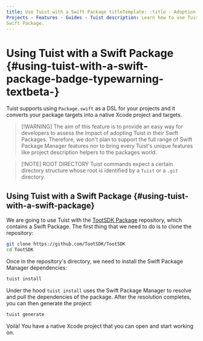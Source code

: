 ```yaml
---
title: Use Tuist with a Swift Package titleTemplate: :title · Adoption ·
Projects · Features · Guides · Tuist description: Learn how to use Tuist with a
Swift Package.
---
```


# Using Tuist with a Swift Package <Badge type="warning" text="beta" /> {#using-tuist-with-a-swift-package-badge-typewarning-textbeta-}

Tuist supports using `Package.swift` as a DSL for your projects and it converts
your package targets into a native Xcode project and targets.

> [!WARNING] The aim of this feature is to provide an easy way for developers to
> assess the impact of adopting Tuist in their Swift Packages. Therefore, we
> don't plan to support the full range of Swift Package Manager features nor to
> bring every Tuist's unique features like
> <LocalizedLink href="/guides/features/projects/code-sharing">project
> description helpers</LocalizedLink> to the packages world.

> [!NOTE] ROOT DIRECTORY Tuist commands expect a certain
> <LocalizedLink href="/guides/features/projects/directory-structure#standard-tuist-projects">directory
> structure</LocalizedLink> whose root is identified by a `Tuist` or a `.git`
> directory.

## Using Tuist with a Swift Package {#using-tuist-with-a-swift-package}

We are going to use Tuist with the [TootSDK
Package](https://github.com/TootSDK/TootSDK) repository, which contains a Swift
Package. The first thing that we need to do is to clone the repository:

```bash
git clone https://github.com/TootSDK/TootSDK
cd TootSDK
```

Once in the repository's directory, we need to install the Swift Package Manager
dependencies:

```bash
tuist install
```

Under the hood `tuist install` uses the Swift Package Manager to resolve and
pull the dependencies of the package. After the resolution completes, you can
then generate the project:

```bash
tuist generate
```

Voilà! You have a native Xcode project that you can open and start working on.

